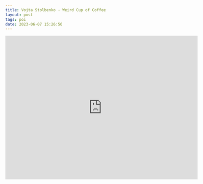```yaml
---
title: Vojta Stolbenko - Weird Cup of Coffee
layout: post
tags: poi
date: 2023-06-07 15:26:56
---
```

<iframe width="603" height="452" src="https://www.youtube.com/embed/ynuUZUIcsBY" frameborder="0" allowfullscreen="true"></iframe>

